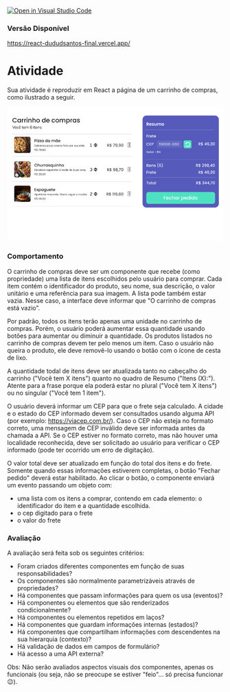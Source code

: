 [![Open in Visual Studio Code](https://classroom.github.com/assets/open-in-vscode-718a45dd9cf7e7f842a935f5ebbe5719a5e09af4491e668f4dbf3b35d5cca122.svg)](https://classroom.github.com/online_ide?assignment_repo_id=10910216&assignment_repo_type=AssignmentRepo)

### Versão Disponível

https://react-dududsantos-final.vercel.app/

# Atividade

Sua atividade é reproduzir em React a página de um carrinho de compras, como ilustrado a seguir.

![Tela](./tela.png)

### Comportamento

O carrinho de compras deve ser um componente que recebe (como propriedade) uma lista de itens escolhidos pelo usuário para comprar. Cada item contém o identificador do produto, seu nome, sua descrição, o valor unitário e uma referência para sua imagem. A lista pode também estar vazia. Nesse caso, a interface deve informar que "O carrinho de compras está vazio".

Por padrão, todos os itens terão apenas uma unidade no carrinho de compras. Porém, o usuário poderá aumentar essa quantidade usando botões para aumentar ou diminuir a quantidade. Os produtos listados no carrinho de compras devem ter pelo menos um item. Caso o usuário não queira o produto, ele deve removê-lo usando o botão com o ícone de cesta de lixo.

A quantidade todal de itens deve ser atualizada tanto no cabeçalho do carrinho ("Você tem X itens") quanto no quadro de Resumo ("Itens (X):"). Atente para a frase porque ela poderá estar no plural ("Você tem X itens") ou no singular ("Você tem 1 item").

O usuário deverá informar um CEP para que o frete seja calculado. A cidade e o estado do CEP informado devem ser consultados usando alguma API (por exemplo: https://viacep.com.br/). Caso o CEP não esteja no formato correto, uma mensagem de CEP inválido deve ser informada antes da chamada a API. Se o CEP estiver no formato correto, mas não houver uma localidade reconhecida, deve ser solicitado ao usuário para verificar o CEP informado (pode ter ocorrido um erro de digitação).

O valor total deve ser atualizado em função do total dos itens e do frete. Somente quando essas informações estiverem completas, o botão "Fechar pedido" deverá estar habilitado. Ao clicar o botão, o componente enviará um evento passando um objeto com:

- uma lista com os itens a comprar, contendo em cada elemento: o identificador do item e a quantidade escolhida.
- o cep digitado para o frete
- o valor do frete

### Avaliação

A avaliação será feita sob os seguintes critérios:

- Foram criados diferentes componentes em função de suas responsabilidades?
- Os componentes são normalmente parametrizáveis através de propriedades?
- Há componentes que passam informações para quem os usa (eventos)?
- Há componentes ou elementos que são renderizados condicionalmente?
- Há componentes ou elementos repetidos em laços?
- Há componentes que guardam informações internas (estados)?
- Há componentes que compartilham informações com descendentes na sua hierarquia (contexto)?
- Há validação de dados em campos de formulário?
- Há acesso a uma API externa?

Obs: Não serão avaliados aspectos visuais dos componentes, apenas os funcionais (ou seja, não se preocupe se estiver "feio"... só precisa funcionar 😉).
